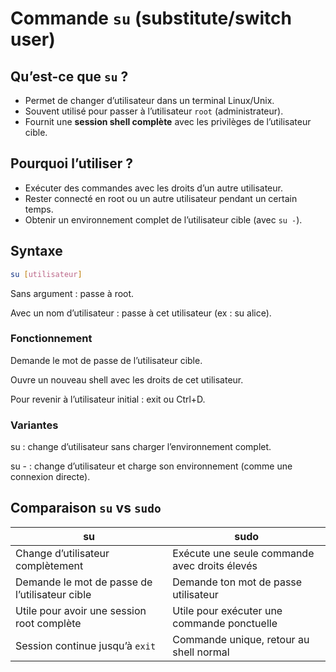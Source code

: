 # Commande `su` (substitute/switch user)

## Qu’est-ce que `su` ?
- Permet de changer d’utilisateur dans un terminal Linux/Unix.
- Souvent utilisé pour passer à l’utilisateur `root` (administrateur).
- Fournit une **session shell complète** avec les privilèges de l’utilisateur cible.

## Pourquoi l’utiliser ?
- Exécuter des commandes avec les droits d’un autre utilisateur.
- Rester connecté en root ou un autre utilisateur pendant un certain temps.
- Obtenir un environnement complet de l’utilisateur cible (avec `su -`).

## Syntaxe
```bash
su [utilisateur]
```
Sans argument : passe à root.

Avec un nom d’utilisateur : passe à cet utilisateur (ex : su alice).

### Fonctionnement

Demande le mot de passe de l’utilisateur cible.

Ouvre un nouveau shell avec les droits de cet utilisateur.

Pour revenir à l’utilisateur initial : exit ou Ctrl+D.

### Variantes

su : change d’utilisateur sans charger l’environnement complet.

su - : change d’utilisateur et charge son environnement (comme une connexion directe).

## Comparaison `su` vs `sudo`

| **su**                              | **sudo**                                   |
|------------------------------------|--------------------------------------------|
| Change d’utilisateur complètement  | Exécute une seule commande avec droits élevés |
| Demande le mot de passe de l’utilisateur cible | Demande ton mot de passe utilisateur       |
| Utile pour avoir une session root complète | Utile pour exécuter une commande ponctuelle |
| Session continue jusqu’à `exit`    | Commande unique, retour au shell normal    |

